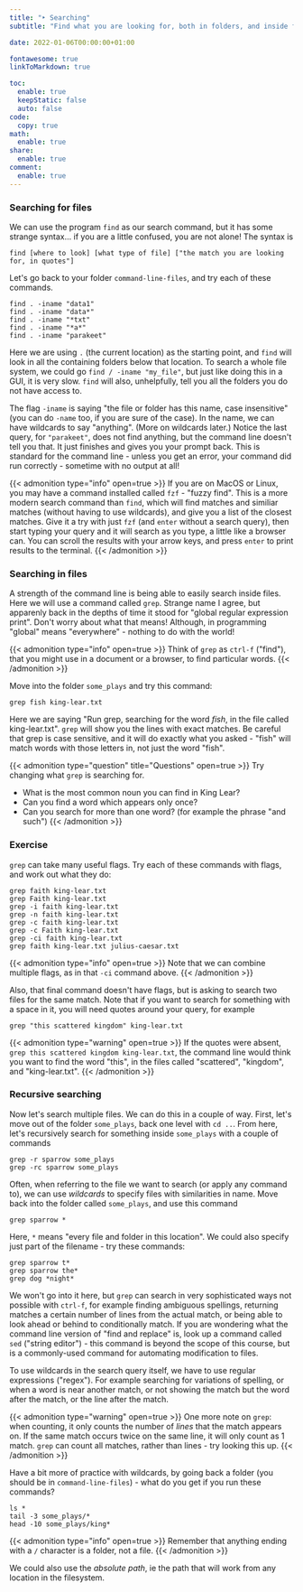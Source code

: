 ```yaml
---
title: "‣ Searching"
subtitle: "Find what you are looking for, both in folders, and inside files"

date: 2022-01-06T00:00:00+01:00

fontawesome: true
linkToMarkdown: true

toc:
  enable: true
  keepStatic: false
  auto: false
code:
  copy: true
math:
  enable: true
share:
  enable: true
comment:
  enable: true
---
```


### Searching for files

We can use the program `find` as our search command, but it has some strange syntax... if you are a little confused, you are not alone! The syntax is

```
find [where to look] [what type of file] ["the match you are looking for, in quotes"]
```

Let's go back to your folder `command-line-files`, and try each of these commands.

```shell
find . -iname "data1"
find . -iname "data*"
find . -iname "*txt"
find . -iname "*a*"
find . -iname "parakeet"
```

Here we are using `.` (the current location) as the starting point, and `find` will look in all the containing folders below that location. To search a whole file system, we could go `find / -iname "my_file"`, but just like doing this in a GUI, it is very slow. `find` will also, unhelpfully, tell you all the folders you do not have access to.

The flag `-iname` is saying "the file or folder has this name, case insensitive" (you can do `-name` too, if you are sure of the case). In the name, we can have wildcards to say "anything". (More on wildcards later.) Notice the last query, for `"parakeet"`, does not find anything, but the command line doesn't tell you that. It just finishes and gives you your prompt back. This is standard for the command line - unless you get an error, your command did run correctly - sometime with no output at all!

{{< admonition type="info" open=true >}}
If you are on MacOS or Linux, you may have a command installed called `fzf` - "fuzzy find". This is a more modern search command than `find`, which will find matches and similiar matches (without having to use wildcards), and give you a list of the closest matches. Give it a try with just `fzf` (and `enter` without a search query), then start typing your query and it will search as you type, a little like a browser can. You can scroll the results with your arrow keys, and press `enter` to print results to the terminal.
{{< /admonition >}}

### Searching in files

A strength of the command line is being able to easily search inside files. Here we will use a command called `grep`. Strange name I agree, but apparenly back in the depths of time it stood for "global regular expression print". Don't worry about what that means! Although, in programming "global" means "everywhere" - nothing to do with the world!

{{< admonition type="info" open=true >}}
Think of `grep` as `ctrl-f` ("find"), that you might use in a document or a browser, to find particular words.
{{< /admonition >}}

Move into the folder `some_plays` and try this command:

```
grep fish king-lear.txt
```

Here we are saying "Run grep, searching for the word *fish*, in the file called king-lear.txt". `grep` will show you the lines with exact matches. Be careful that grep is case sensitive, and it will do exactly what you asked - "fish" will match words with those letters in, not just the word "fish".

{{< admonition type="question" title="Questions" open=true >}}
Try changing what `grep` is searching for.
- What is the most common noun you can find in King Lear?
- Can you find a word which appears only once?
- Can you search for more than one word? (for example the phrase "and such")
{{< /admonition >}}

### Exercise
`grep` can take many useful flags. Try each of these commands with flags, and work out what they do:

```shell
grep faith king-lear.txt
grep Faith king-lear.txt
grep -i faith king-lear.txt
grep -n faith king-lear.txt
grep -c faith king-lear.txt
grep -c Faith king-lear.txt
grep -ci faith king-lear.txt
grep faith king-lear.txt julius-caesar.txt
```

{{< admonition type="info" open=true >}}
Note that we can combine multiple flags, as in that `-ci` command above.
{{< /admonition >}}

Also, that final command doesn't have flags, but is asking to search two files for the same match. Note that if you want to search for something with a space in it, you will need quotes around your query, for example

```
grep "this scattered kingdom" king-lear.txt
```

{{< admonition type="warning" open=true >}}
If the quotes were absent, `grep this scattered kingdom king-lear.txt`, the command line would think you want to find the word "this", in the files called "scattered", "kingdom", and "king-lear.txt".
{{< /admonition >}}

### Recursive searching
Now let's search multiple files. We can do this in a couple of way. First, let's move out of the folder `some_plays`, back one level with `cd ..`. From here, let's recursively search for something inside `some_plays` with a couple of commands

```shell
grep -r sparrow some_plays
grep -rc sparrow some_plays
```

Often, when referring to the file we want to search (or apply any command to), we can use *wildcards* to specify files with similarities in name. Move back into the folder called `some_plays`, and use this command

```shell
grep sparrow *
```

Here, `*` means "every file and folder in this location". We could also specify just part of the filename - try these commands:

```shell
grep sparrow t*
grep sparrow the*
grep dog *night*
```

We won't go into it here, but `grep` can search in very sophisticated ways not possible with `ctrl-f`, for example finding ambiguous spellings, returning matches a certain number of lines from the actual match, or being able to look ahead or behind to conditionally match. If you are wondering what the command line version of "find and replace" is, look up a command called `sed` ("string editor") - this command is beyond the scope of this course, but is a commonly-used command for automating modification to files.

To use wildcards in the search query itself, we have to use regular expressions ("regex"). For example searching for variations of spelling, or when a word is near another match, or not showing the match but the word after the match, or the line after the match.

{{< admonition type="warning" open=true >}}
One more note on `grep`: when counting, it only counts the number of _lines_ that the match appears on. If the same match occurs twice on the same line, it will only count as 1 match. `grep` can count all matches, rather than lines - try looking this up.
{{< /admonition >}}

Have a bit more of practice with wildcards, by going back a folder (you should be in `command-line-files`) - what do you get if you run these commands?

```shell
ls *
tail -3 some_plays/*
head -10 some_plays/king*
```

{{< admonition type="info" open=true >}}
Remember that anything ending with a `/` character is a folder, not a file.
{{< /admonition >}}

We could also use the *absolute path*, ie the path that will work from any location in the filesystem.

